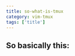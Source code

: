 ```yaml
---
title: so-what-is-tmux
category: vim-tmux
tags: ['title']
---
```


So basically this:
------------------
